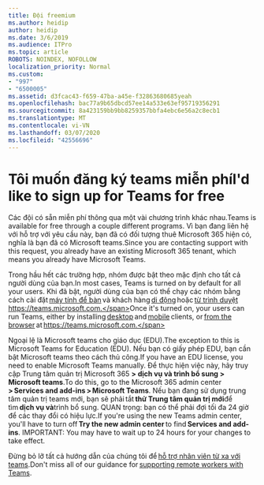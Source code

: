 ```yaml
---
title: Đội freemium
ms.author: heidip
author: heidip
ms.date: 3/6/2019
ms.audience: ITPro
ms.topic: article
ROBOTS: NOINDEX, NOFOLLOW
localization_priority: Normal
ms.custom:
- "997"
- "6500005"
ms.assetid: d3fcac43-f659-47ba-a45e-f32863680685yeah
ms.openlocfilehash: bac77a9b65dbcd57ee14a533e63ef95719356291
ms.sourcegitcommit: 8a423159bb9bb8259357bbfa4ebc6e56a2c8ecb1
ms.translationtype: MT
ms.contentlocale: vi-VN
ms.lasthandoff: 03/07/2020
ms.locfileid: "42556696"
---
```

# <a name="id-like-to-sign-up-for-teams-for-free"></a><span data-ttu-id="27a2a-102">Tôi muốn đăng ký teams miễn phí</span><span class="sxs-lookup"><span data-stu-id="27a2a-102">I'd like to sign up for Teams for free</span></span>

<span data-ttu-id="27a2a-103">Các đội có sẵn miễn phí thông qua một vài chương trình khác nhau.</span><span class="sxs-lookup"><span data-stu-id="27a2a-103">Teams is available for free through a couple different programs.</span></span> <span data-ttu-id="27a2a-104">Vì bạn đang liên hệ với hỗ trợ với yêu cầu này, bạn đã có đối tượng thuê Microsoft 365 hiện có, nghĩa là bạn đã có Microsoft teams.</span><span class="sxs-lookup"><span data-stu-id="27a2a-104">Since you are contacting support with this request, you already have an existing Microsoft 365 tenant, which means you already have Microsoft Teams.</span></span>

<span data-ttu-id="27a2a-105">Trong hầu hết các trường hợp, nhóm được bật theo mặc định cho tất cả người dùng của bạn.</span><span class="sxs-lookup"><span data-stu-id="27a2a-105">In most cases, Teams is turned on by default for all your users.</span></span> <span data-ttu-id="27a2a-106">Khi đã bật, người dùng của bạn có thể chạy các nhóm bằng cách cài đặt [máy tính để bàn](https://office.visualstudio.com/MAX/_workitems/edit/desktop) và khách hàng [di động](https://office.visualstudio.com/MAX/_workitems/edit/desktop) hoặc [từ trình duyệt](https://docs.microsoft.com/en-us/MicrosoftTeams/get-clients#mobile-clients)  https://teams.microsoft.com.</span><span class="sxs-lookup"><span data-stu-id="27a2a-106">Once it's turned on, your users can run Teams, either by installing [desktop](https://office.visualstudio.com/MAX/_workitems/edit/desktop) and [mobile](https://office.visualstudio.com/MAX/_workitems/edit/desktop) clients, or [from the browser](https://docs.microsoft.com/en-us/MicrosoftTeams/get-clients#mobile-clients) at https://teams.microsoft.com.</span></span>

<span data-ttu-id="27a2a-107">Ngoại lệ là Microsoft teams cho giáo dục (EDU).</span><span class="sxs-lookup"><span data-stu-id="27a2a-107">The exception to this is Microsoft Teams for Education (EDU).</span></span> <span data-ttu-id="27a2a-108">Nếu bạn có giấy phép EDU, bạn cần bật Microsoft teams theo cách thủ công.</span><span class="sxs-lookup"><span data-stu-id="27a2a-108">If you have an EDU license, you need to enable Microsoft Teams manually.</span></span> <span data-ttu-id="27a2a-109">Để thực hiện việc này, hãy truy cập Trung tâm quản trị Microsoft 365 **> dịch vụ và trình bổ sung > Microsoft teams**.</span><span class="sxs-lookup"><span data-stu-id="27a2a-109">To do this, go to the Microsoft 365 admin center **> Services and add-ins > Microsoft Teams**.</span></span> <span data-ttu-id="27a2a-110">Nếu bạn đang sử dụng trung tâm quản trị teams mới, bạn sẽ phải tắt **thử Trung tâm quản trị mới**để tìm **dịch vụ và**trình bổ sung. QUAN trọng: bạn có thể phải đợi tối đa 24 giờ để các thay đổi có hiệu lực.</span><span class="sxs-lookup"><span data-stu-id="27a2a-110">If you're using the new Teams admin center, you'll have to turn off **Try the new admin center** to find **Services and add-ins**. IMPORTANT: You may have to wait up to 24 hours for your changes to take effect.</span></span>

<span data-ttu-id="27a2a-111">Đừng bỏ lỡ tất cả hướng dẫn của chúng tôi để [hỗ trợ nhân viên từ xa với teams](https://docs.microsoft.com/en-us/MicrosoftTeams/support-remote-work-with-teams).</span><span class="sxs-lookup"><span data-stu-id="27a2a-111">Don't miss all of our guidance for [supporting remote workers with Teams](https://docs.microsoft.com/en-us/MicrosoftTeams/support-remote-work-with-teams).</span></span>
